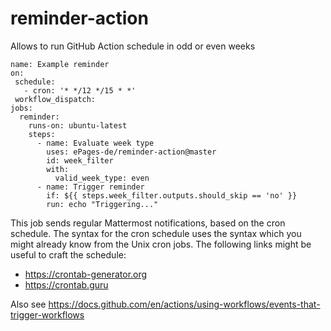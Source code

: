 # reminder-action

Allows to run GitHub Action schedule in odd or even weeks

```
name: Example reminder
on:
 schedule:
   - cron: '* */12 */15 * *'
 workflow_dispatch:
jobs:
  reminder:
    runs-on: ubuntu-latest
    steps:
      - name: Evaluate week type
        uses: ePages-de/reminder-action@master
        id: week_filter
        with:
          valid_week_type: even
      - name: Trigger reminder
        if: ${{ steps.week_filter.outputs.should_skip == 'no' }}
        run: echo "Triggering..."
```

This job sends regular Mattermost notifications, based on the cron schedule.
The syntax for the cron schedule uses the syntax which you might already know
from the Unix cron jobs. The following links might be useful to craft the schedule:
- https://crontab-generator.org
- https://crontab.guru

Also see https://docs.github.com/en/actions/using-workflows/events-that-trigger-workflows
